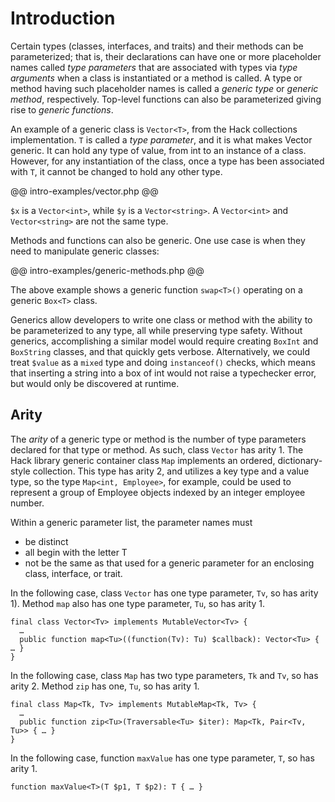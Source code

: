 # Introduction

Certain types (classes, interfaces, and traits) and their methods can be parameterized; that is, their declarations can have one or more placeholder names called *type parameters* that are associated with types via *type arguments* when a class is instantiated or a method is called. A type or method having such placeholder names is called a *generic type* or *generic method*, respectively. Top-level functions can also be parameterized giving rise to *generic functions*.

An example of a generic class is `Vector<T>`, from the Hack collections implementation. `T` is called a _type parameter_, and it is what makes Vector generic. It can hold any type of value, from int to an instance of a class. However, for any instantiation of the class, once a type has been associated with `T`, it cannot be changed to hold any other type.

@@ intro-examples/vector.php @@

`$x` is a `Vector<int>`, while `$y` is a `Vector<string>`. A `Vector<int>` and
`Vector<string>` are not the same type.

Methods and functions can also be generic. One use case is when they need to
manipulate generic classes:

@@ intro-examples/generic-methods.php @@

The above example shows a generic function `swap<T>()` operating on a generic
`Box<T>` class.

Generics allow developers to write one class or method with the ability to be parameterized to any type, all while preserving type safety. Without generics, accomplishing a similar model would require creating `BoxInt` and `BoxString` classes, and that quickly gets verbose. Alternatively, we could treat `$value` as a `mixed` type and doing `instanceof()` checks, which means that inserting a string into a box of int would not raise a typechecker error, but would only be discovered at runtime.

## Arity

The *arity* of a generic type or method is the number of type parameters declared for that type or method. As such, class `Vector` has arity 1. The Hack library generic container class `Map` implements an ordered, dictionary-style collection. This type has arity 2, and utilizes a key type and a value type, so the type `Map<int, Employee>`, for example, could be used to represent a group of Employee objects indexed by an integer employee number.

Within a generic parameter list, the parameter names must
  * be distinct
  * all begin with the letter T
  * not be the same as that used for a generic parameter for an enclosing class, interface, or trait.

In the following case, class `Vector` has one type parameter, `Tv`, so has arity 1). Method `map` also has one type parameter, `Tu`, so has arity 1.

```hack
final class Vector<Tv> implements MutableVector<Tv> {
  …
  public function map<Tu>((function(Tv): Tu) $callback): Vector<Tu> { … }
}
```

In the following case, class `Map` has two type parameters, `Tk` and `Tv`, so has arity 2. Method `zip` has one, `Tu`, so has arity 1.

```hack
final class Map<Tk, Tv> implements MutableMap<Tk, Tv> {
  …
  public function zip<Tu>(Traversable<Tu> $iter): Map<Tk, Pair<Tv, Tu>> { … }
}
```

In the following case, function `maxValue` has one type parameter, `T`, so has arity 1.

```hack
function maxValue<T>(T $p1, T $p2): T { … }
```
